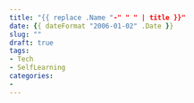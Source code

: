 ```yaml
---
title: "{{ replace .Name "-" " " | title }}"
date: {{ dateFormat "2006-01-02" .Date }}
slug: ""
draft: true
tags:
- Tech
- SelfLearning
categories:
-
---
```

